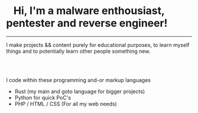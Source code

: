 <h1>&nbsp&nbsp&nbspHi, I'm a malware enthousiast, pentester and reverse engineer! </h1>
<hr>
<p>I make projects && content purely for educational purposes, to learn myself things and to potentially learn other people something new.</p>
<br><br>
<p>I code within these programming and-or markup languages</p>
<ul>
  <li>Rust (my main and goto language for bigger projects)</li>
  <li>Python for quick PoC's</li>
  <li>PHP / HTML / CSS (For all my web needs)</li>
</ul>


